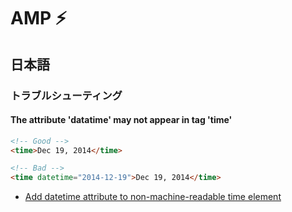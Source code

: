 # AMP ⚡

## 日本語

### トラブルシューティング

#### The attribute 'datatime' may not appear in tag 'time'

```html
<!-- Good -->
<time>Dec 19, 2014</time>

<!-- Bad -->
<time datetime="2014-12-19">Dec 19, 2014</time>
```

- [Add datetime attribute to non-machine-readable time element](https://github.com/hail2u/html-best-practices#add-datetime-attribute-to-non-machine-readable-time-element)


